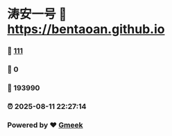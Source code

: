 # 涛安一号 :link: https://bentaoan.github.io 
### :page_facing_up: [111](https://bentaoan.github.io/tag.html) 
### :speech_balloon: 0 
### :hibiscus: 193990 
### :alarm_clock: 2025-08-11 22:27:14 
### Powered by :heart: [Gmeek](https://github.com/Meekdai/Gmeek)
